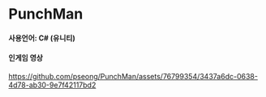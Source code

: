 # PunchMan

<h4> 사용언어: C# (유니티) </h4>

<h4> 인게임 영상 </h4>


https://github.com/pseong/PunchMan/assets/76799354/3437a6dc-0638-4d78-ab30-9e7f42117bd2


